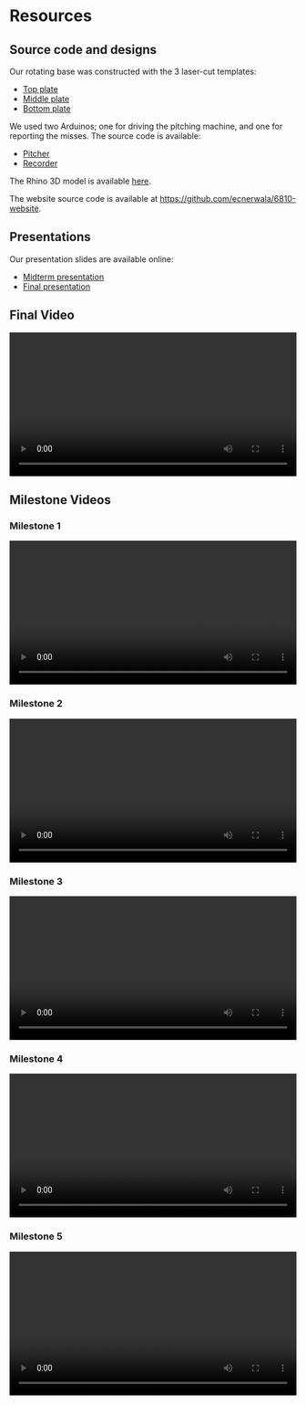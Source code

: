 # Resources

## Source code and designs

Our rotating base was constructed with the 3 laser-cut templates:
* [Top plate](assets/files/TopPlate.pdf)
* [Middle plate](assets/files/MiddlePlate.pdf)
* [Bottom plate](assets/files/BottomPlate.pdf)

We used two Arduinos; one for driving the pitching machine, and one for
reporting the misses. The source code is available:
* [Pitcher](assets/files/pitcher.ino)
* [Recorder](assets/files/accelerometer.ino)

The Rhino 3D model is available [here](assets/files/model.3dm).

The website source code is available at <https://github.com/ecnerwala/6810-website>.

## Presentations

Our presentation slides are available online:
* [Midterm presentation](https://docs.google.com/presentation/d/1A-RTpB7GchDtllkz8usGDY4AfrF4mdEhaXU-s4bRBXc/edit?usp=sharing)
* [Final presentation](https://docs.google.com/presentation/d/1IvSSCU_V8ZmQsLeEFzZ2SO_7O7BzubvR-QONnsdl_Gc/edit?usp=sharing)

## Final Video

<span class="image main">
<video width="100%" controls>
<source src="assets/videos/video.mp4" type="video/mp4">
<a href="assets/videos/video.mp4">Video playback not supported. Click to download the file directly.</a>
</video>
</span>

## Milestone Videos

### Milestone 1

<span class="image main">
<video width="100%" controls>
<source src="assets/videos/milestone1.mp4" type="video/mp4">
<a href="assets/videos/milestone1.mp4">Video playback not supported. Click to download the file directly.</a>
</video>
</span>

### Milestone 2

<span class="image main">
<video width="100%" controls>
<source src="assets/videos/milestone2.mp4" type="video/mp4">
<a href="assets/videos/milestone2.mp4">Video playback not supported. Click to download the file directly.</a>
</video>
</span>

### Milestone 3

<span class="image main">
<video width="100%" controls>
<source src="assets/videos/milestone3.mp4" type="video/mp4">
<a href="assets/videos/milestone3.mp4">Video playback not supported. Click to download the file directly.</a>
</video>
</span>

### Milestone 4

<span class="image main">
<video width="100%" controls>
<source src="assets/videos/milestone4.mp4" type="video/mp4">
<a href="assets/videos/milestone4.mp4">Video playback not supported. Click to download the file directly.</a>
</video>
</span>

### Milestone 5

<span class="image main">
<video width="100%" controls>
<source src="assets/videos/milestone5.mp4" type="video/mp4">
<a href="assets/videos/milestone5.mp4">Video playback not supported. Click to download the file directly.</a>
</video>
</span>

